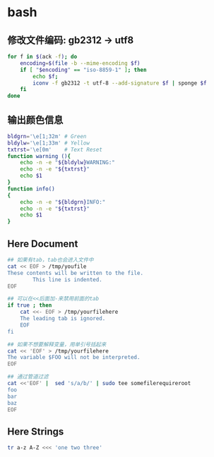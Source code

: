 # bash

## 修改文件编码: gb2312 -> utf8
```bash
for f in $(ack -f); do 
    encoding=$(file -b --mime-encoding $f)
    if [ "$encoding" == "iso-8859-1" ]; then 
        echo $f; 
        iconv -f gb2312 -t utf-8 --add-signature $f | sponge $f
    fi
done
```


## 输出颜色信息
```bash
bldgrn='\e[1;32m' # Green
bldylw='\e[1;33m' # Yellow
txtrst='\e[0m'    # Text Reset
function warning (){
    echo -n -e "${bldylw}WARNING:"
    echo -n -e "${txtrst}"
    echo $1
}
function info()
{
    echo -n -e "${bldgrn}INFO:"
    echo -n -e "${txtrst}"
    echo $1
}
```

## Here Document
```bash
## 如果有tab，tab也会进入文件中
cat << EOF > /tmp/youfile
These contents will be written to the file.
        This line is indented.
EOF
```

```bash
## 可以在<<后面加-来禁用前面的tab
if true ; then
    cat <<- EOF > /tmp/yourfilehere
    The leading tab is ignored.
    EOF
fi
```

```bash
## 如果不想要解释变量，用单引号括起来
cat << 'EOF' > /tmp/yourfilehere
The variable $FOO will not be interpreted.
EOF
```

```bash
## 通过管道过滤
cat <<'EOF' |  sed 's/a/b/' | sudo tee somefilerequireroot 
foo
bar
baz
EOF
```

## Here Strings

```bash
tr a-z A-Z <<< 'one two three'
```